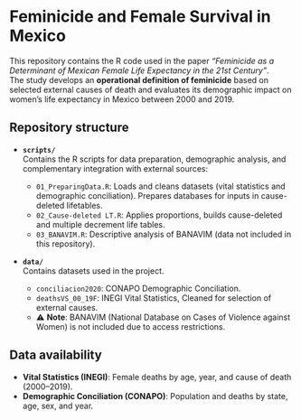 # Feminicide and Female Survival in Mexico

This repository contains the R code used in the paper *“Feminicide as a Determinant of Mexican Female Life Expectancy in the 21st Century”*.  
The study develops an **operational definition of feminicide** based on selected external causes of death and evaluates its demographic impact on women’s life expectancy in Mexico between 2000 and 2019.

## Repository structure

- **`scripts/`**  
  Contains the R scripts for data preparation, demographic analysis, and complementary integration with external sources:
  - `01_PreparingData.R`: Loads and cleans datasets (vital statistics and demographic conciliation). Prepares databases for inputs in cause-deleted lifetables.  
  - `02_Cause-deleted LT.R`: Applies proportions, builds cause-deleted and multiple decrement life tables.  
  - `03_BANAVIM.R`: Descriptive analysis of BANAVIM (data not included in this repository).  

- **`data/`**  
  Contains datasets used in the project.
   
  - `conciliacion2020`: CONAPO Demographic Conciliation.
  - `deathsVS_00_19F`: INEGI Vital Statistics, Cleaned for selection of external causes.  
  - ⚠️ **Note**: BANAVIM (National Database on Cases of Violence against Women) is not included due to access restrictions.  

## Data availability

- **Vital Statistics (INEGI)**: Female deaths by age, year, and cause of death (2000–2019).  
- **Demographic Conciliation (CONAPO)**: Population and deaths by state, age, sex, and year.  
